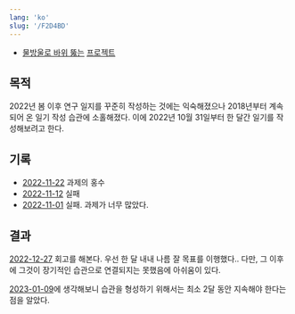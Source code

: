 ```yaml
---
lang: 'ko'
slug: '/F2D4BD'
---
```


- [물방울로 바위 뚫는](./../.././docs/pages/%E6%B0%B4%E9%81%A9%E7%A9%BF%E7%9F%B3.md) [프로젝트](./../.././docs/pages/Project.md)

## 목적

2022년 봄 이후 연구 일지를 꾸준히 작성하는 것에는 익숙해졌으나
2018년부터 계속되어 온 일기 작성 습관에 소홀해졌다.
이에 2022년 10월 31일부터 한 달간 일기를 작성해보려고 한다.

## 기록

- [2022-11-22](./../.././docs/journals/2022-11-22.md) 과제의 홍수
- [2022-11-12](./../.././docs/journals/2022-11-12.md) 실패
- [2022-11-01](./../.././docs/journals/2022-11-01.md) 실패. 과제가 너무 많았다.

## 결과

[2022-12-27](./../.././docs/journals/2022-12-27.md) 회고를 해본다.
우선 한 달 내내 나름 잘 목표를 이행했다..
다만, 그 이후에 그것이 장기적인 습관으로 연결되지는 못했음에 아쉬움이 있다.

[2023-01-09](./../.././docs/journals/2023-01-09.md)에 생각해보니 습관을 형성하기 위해서는 최소 2달 동안 지속해야 한다는 점을 알았다.

<head>
  <html lang="ko-KR"/>
</head>
